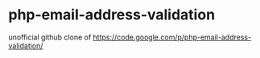 php-email-address-validation
============================

unofficial github clone of https://code.google.com/p/php-email-address-validation/